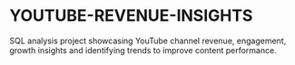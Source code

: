 # YOUTUBE-REVENUE-INSIGHTS
SQL analysis project showcasing YouTube channel revenue, engagement, growth insights  and identifying trends to improve content performance.

